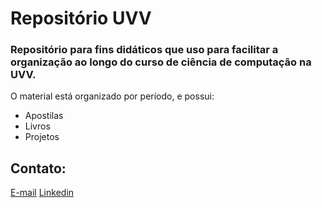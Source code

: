 # Repositório UVV
### Repositório para fins didáticos que uso para facilitar a organização ao longo do curso de ciência de computação na UVV.

O material está organizado por período, e possui:
- Apostilas
- Livros
- Projetos 


## Contato:
[E-mail](mailto:brunolokchin@outlook.com)
[Linkedin](https://linkedin.com/in/blokchin/)
